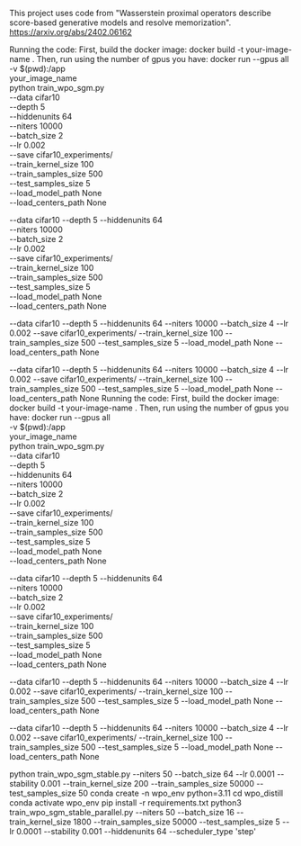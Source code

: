 This project uses code from "Wasserstein proximal operators describe score-based generative models and resolve memorization".
https://arxiv.org/abs/2402.06162

Running the code:
First, build the docker image: docker build -t your-image-name .
Then, run using the number of gpus you have: docker run --gpus all \
  -v $(pwd):/app \
  your_image_name \
  python train_wpo_sgm.py \
  --data cifar10 \
  --depth 5 \
  --hiddenunits 64 \
  --niters 10000 \
  --batch_size 2 \
  --lr 0.002 \
  --save cifar10_experiments/ \
  --train_kernel_size 100 \
  --train_samples_size 500 \
  --test_samples_size 5 \
  --load_model_path None \
  --load_centers_path None

--data cifar10 
  --depth 5 
  --hiddenunits 64 \
  --niters 10000 \
  --batch_size 2 \
  --lr 0.002 \
  --save cifar10_experiments/ \
  --train_kernel_size 100 \
  --train_samples_size 500 \
  --test_samples_size 5 \
  --load_model_path None \
  --load_centers_path None
   
--data cifar10
--depth 5
--hiddenunits 64
--niters 10000
--batch_size 4
--lr 0.002
--save cifar10_experiments/
--train_kernel_size 100
--train_samples_size 500
--test_samples_size 5
--load_model_path None
--load_centers_path None

--data
cifar10
--depth
5
--hiddenunits
64
--niters
10000
--batch_size
4
--lr
0.002
--save
cifar10_experiments/
--train_kernel_size
100
--train_samples_size
500
--test_samples_size
5
--load_model_path
None
--load_centers_path
None
Running the code:
First, build the docker image: docker build -t your-image-name .
Then, run using the number of gpus you have: docker run --gpus all \
  -v $(pwd):/app \
  your_image_name \
  python train_wpo_sgm.py \
  --data cifar10 \
  --depth 5 \
  --hiddenunits 64 \
  --niters 10000 \
  --batch_size 2 \
  --lr 0.002 \
  --save cifar10_experiments/ \
  --train_kernel_size 100 \
  --train_samples_size 500 \
  --test_samples_size 5 \
  --load_model_path None \
  --load_centers_path None

--data cifar10 
  --depth 5 
  --hiddenunits 64 \
  --niters 10000 \
  --batch_size 2 \
  --lr 0.002 \
  --save cifar10_experiments/ \
  --train_kernel_size 100 \
  --train_samples_size 500 \
  --test_samples_size 5 \
  --load_model_path None \
  --load_centers_path None
   
--data cifar10
--depth 5
--hiddenunits 64
--niters 10000
--batch_size 4
--lr 0.002
--save cifar10_experiments/
--train_kernel_size 100
--train_samples_size 500
--test_samples_size 5
--load_model_path None
--load_centers_path None

--data
cifar10
--depth
5
--hiddenunits
64
--niters
10000
--batch_size
4
--lr
0.002
--save
cifar10_experiments/
--train_kernel_size
100
--train_samples_size
500
--test_samples_size
5
--load_model_path
None
--load_centers_path
None

python train_wpo_sgm_stable.py --niters 50 --batch_size 64 --lr 0.0001 --stability 0.001 --train_kernel_size 200 --train_samples_size 50000 --test_samples_size 50
conda create -n wpo_env python=3.11
cd wpo_distill
conda activate wpo_env
pip install -r requirements.txt 
python3 train_wpo_sgm_stable_parallel.py --niters 50 --batch_size 16 --train_kernel_size 1800 --train_samples_size 50000 --test_samples_size 5 --lr 0.0001 --stability 0.001 --hiddenunits 64 --scheduler_type 'step'